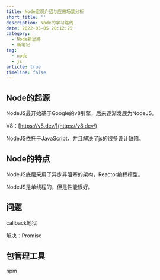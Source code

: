 ```yaml
---
title: Node宏观介绍与应用场景分析
short_title: ''
description: Node的学习路线
date: 2022-05-05 20:12:25
category:
  - Node新思路
  - 新笔记
tag:
  - node
  - js
article: true
timeline: false
---
```

## Node的起源

NodeJS最开始基于Google的v8引擎，后来逐渐发展为NodeJS。

V8：[https://v8.dev/](https://v8.dev/)

NodeJS依托于JavaScript，并且解决了js的很多设计缺陷。

## Node的特点

NodeJS底层采用了异步非阻塞的架构，Reactor编程模型。

NodeJS是单线程的，但是性能很好。

## 问题

callback地狱

解决：Promise

## 包管理工具

npm